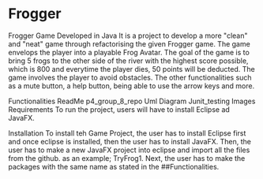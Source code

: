 # Frogger
Frogger Game Developed in Java
It is a project to develop a more "clean" and "neat" game through refactorising the given Frogger game. The game envelops the player into a playable Frog Avatar. The goal of the game is to bring 5 frogs to the other side of the river with the highest score possible, which is 800 and everytime the player dies, 50 points will be deducted. The game involves the player to avoid obstacles. The other functionalities such as a mute button, a help button, being able to use the arrow keys and more.

Functionalities
ReadMe
p4_group_8_repo
Uml Diagram
Junit_testing
Images
Requirements
To run the project, users will have to install Eclipse ad JavaFX.

Installation
To install teh Game Project, the user has to install Eclipse first and once eclipse is installed, then the user has to install JavaFX. Then, the user has to make a new JavaFX project into eclipse and import all the files from the github. as an example; TryFrog1. Next, the user has to make the packages with the same name as stated in the ##Functionalities.

